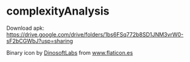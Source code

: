 # complexityAnalysis
Download apk:
https://drive.google.com/drive/folders/1bs6FSq772b8SD1JNM3vrW0-sF2bCGWbJ?usp=sharing


<div>Binary icon by <a href="http://www.DinosoftLabs.com/" title="DinosoftLabs">DinosoftLabs</a> from <a href="https://www.flaticon.es/" title="Flaticon">www.flaticon.es</a></div>
